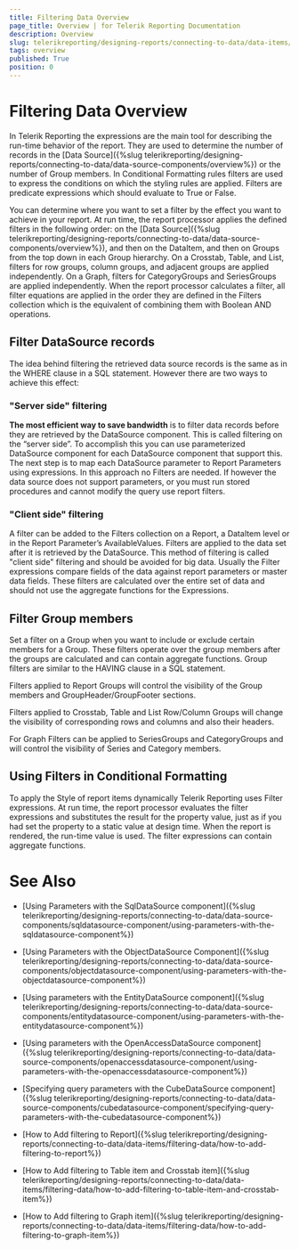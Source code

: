 ```yaml
---
title: Filtering Data Overview
page_title: Overview | for Telerik Reporting Documentation
description: Overview
slug: telerikreporting/designing-reports/connecting-to-data/data-items/filtering-data/overview
tags: overview
published: True
position: 0
---
```


# Filtering Data Overview



In Telerik Reporting the expressions are the main tool for describing the run-time behavior of the report. They are used to
        determine the number of records in the [Data Source]({%slug telerikreporting/designing-reports/connecting-to-data/data-source-components/overview%}) or the number
        of Group members. In Conditional Formatting rules filters are
        used to express the conditions on which the styling rules are applied. Filters are predicate expressions which should evaluate
        to True or False.
      

You can determine where you want to set a filter by the effect you want to achieve in your report. At run time, the report processor
        applies the defined filters in the following order: on the [Data Source]({%slug telerikreporting/designing-reports/connecting-to-data/data-source-components/overview%}),
        and then on the DataItem, and then on Groups from the top
        down in each Group hierarchy. On a Crosstab, Table, and List, filters for row groups, column groups, and adjacent groups
        are applied independently. On a Graph, filters for CategoryGroups and SeriesGroups are applied independently. When the report
        processor calculates a filter, all filter equations are applied in the order they are defined in the Filters collection which
        is the equivalent of combining them with Boolean AND operations.
      

## Filter DataSource records

The idea behind filtering the retrieved data source records is the same as in the WHERE clause in a SQL statement.
          However there are two ways to achieve this effect:
        

### "Server side" filtering

__The most efficient way to save bandwidth__ is to filter data records before they are retrieved by the DataSource
              component. This is called filtering on the “server side”. To accomplish this you can use parameterized DataSource
              component for each DataSource component that support this. The next step is to map each DataSource parameter to Report
              Parameters using expressions. In this approach no Filters are needed. If however the data source does not support
              parameters, or you must run stored procedures and cannot modify the query use report filters.
            

### "Client side" filtering

A filter can be added to the Filters collection on a Report, a DataItem level or in the Report Parameter’s AvailableValues.
              Filters are applied to the data set after it is retrieved by the DataSource. This method of filtering is called "client side"
              filtering and should be avoided for big data. Usually the Filter expressions compare fields of the data against report
              parameters or master data fields. These filters are calculated over the entire set of data and should not use the aggregate
              functions for the Expressions.
            

## Filter Group members

Set a filter on a Group when you want to include or exclude certain members for a Group. These filters operate over the group
          members after the groups are calculated and can contain aggregate functions. Group filters are similar to the HAVING clause in a
          SQL statement.
        

Filters applied to Report Groups will control the visibility of the Group members and GroupHeader/GroupFooter sections.
        

Filters applied to Crosstab, Table and List Row/Column Groups will change the visibility of corresponding rows and columns
          and also their headers.
        

For Graph Filters can be applied to SeriesGroups and CategoryGroups and will control the visibility of Series and Category
          members.
        

## Using Filters in Conditional Formatting

To apply the Style of report items dynamically Telerik Reporting uses Filter expressions. At run time, the report processor
          evaluates the filter expressions and substitutes the result for the property value, just as if you had set the property to
          a static value at design time. When the report is rendered, the run-time value is used. The filter expressions can contain
          aggregate functions.
        

# See Also


 * [Using Parameters with the SqlDataSource component]({%slug telerikreporting/designing-reports/connecting-to-data/data-source-components/sqldatasource-component/using-parameters-with-the-sqldatasource-component%})

 * [Using Parameters with the ObjectDataSource Component]({%slug telerikreporting/designing-reports/connecting-to-data/data-source-components/objectdatasource-component/using-parameters-with-the-objectdatasource-component%})

 * [Using parameters with the EntityDataSource component]({%slug telerikreporting/designing-reports/connecting-to-data/data-source-components/entitydatasource-component/using-parameters-with-the-entitydatasource-component%})

 * [Using parameters with the OpenAccessDataSource component]({%slug telerikreporting/designing-reports/connecting-to-data/data-source-components/openaccessdatasource-component/using-parameters-with-the-openaccessdatasource-component%})

 * [Specifying query parameters with the CubeDataSource component]({%slug telerikreporting/designing-reports/connecting-to-data/data-source-components/cubedatasource-component/specifying-query-parameters-with-the-cubedatasource-component%})

 * [How to Add filtering to Report]({%slug telerikreporting/designing-reports/connecting-to-data/data-items/filtering-data/how-to-add-filtering-to-report%})

 * [How to Add filtering to Table item and Crosstab item]({%slug telerikreporting/designing-reports/connecting-to-data/data-items/filtering-data/how-to-add-filtering-to-table-item-and-crosstab-item%})

 * [How to Add filtering to Graph item]({%slug telerikreporting/designing-reports/connecting-to-data/data-items/filtering-data/how-to-add-filtering-to-graph-item%})
